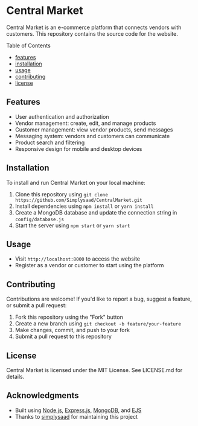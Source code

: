 
# Central Market

Central Market is an e-commerce platform that connects vendors with customers. This repository contains the source code for the website.

Table of Contents
-  [features](#features)
-  [installation](#installation)
-  [usage](#usage)
-  [contributing](#contributing)
-  [license](#license)

## Features
- User authentication and authorization
- Vendor management: create, edit, and manage products
- Customer management: view vendor products, send messages
- Messaging system: vendors and customers can communicate
- Product search and filtering
- Responsive design for mobile and desktop devices

## Installation
To install and run Central Market on your local machine:

1. Clone this repository using `git clone https://github.com/Simplysaad/CentralMarket.git`
2. Install dependencies using `npm install` or `yarn install`
3. Create a MongoDB database and update the connection string in `config/database.js`
4. Start the server using `npm start` or `yarn start`

## Usage
- Visit `http://localhost:8000` to access the website
- Register as a vendor or customer to start using the platform

## Contributing
Contributions are welcome! If you'd like to report a bug, suggest a feature, or submit a pull request:

1. Fork this repository using the "Fork" button
2. Create a new branch using `git checkout -b feature/your-feature`
3. Make changes, commit, and push to your fork
4. Submit a pull request to this repository

## License
Central Market is licensed under the MIT License. See LICENSE.md for details.

## Acknowledgments
<!--- Inspired by [Your Inspiration]-->
- Built using [Node.js](https://nodejs.org/en), [Express.js](https://expressjs.com/), [MongoDB](https://www.mongodb.com/), and [EJS](https://ejs.co/)
- Thanks to [simplysaad](https://github.com/simplysaad) for maintaining this project